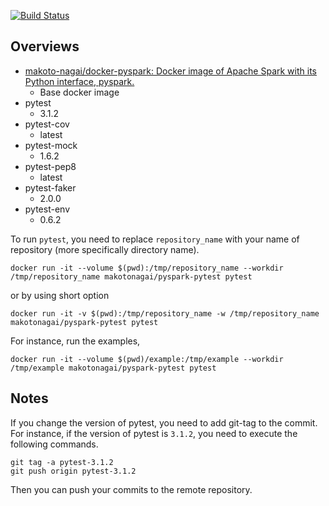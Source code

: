 [![Build Status](https://travis-ci.org/i05nagai/docker-pyspark-pytest.svg?branch=master)](https://travis-ci.org/i05nagai/docker-pyspark-pytest)

## Overviews
* [makoto-nagai/docker-pyspark: Docker image of Apache Spark with its Python interface, pyspark.](https://github.com/makoto-nagai/docker-pyspark)
    * Base docker image
* pytest
    * 3.1.2
* pytest-cov
    * latest
* pytest-mock
    * 1.6.2
* pytest-pep8
    * latest
* pytest-faker
    * 2.0.0
* pytest-env
    * 0.6.2

To run `pytest`, you need to replace `repository_name` with your name of repository (more specifically directory name).

```
docker run -it --volume $(pwd):/tmp/repository_name --workdir /tmp/repository_name makotonagai/pyspark-pytest pytest
```

or by using short option

```
docker run -it -v $(pwd):/tmp/repository_name -w /tmp/repository_name makotonagai/pyspark-pytest pytest
```

For instance, run the examples,

```
docker run -it --volume $(pwd)/example:/tmp/example --workdir /tmp/example makotonagai/pyspark-pytest pytest
```


## Notes
If you change the version of pytest, you need to add git-tag to the commit.
For instance, if the version of pytest is `3.1.2`, you need to execute the following commands.

```
git tag -a pytest-3.1.2
git push origin pytest-3.1.2
```

Then you can push your commits to the remote repository.

